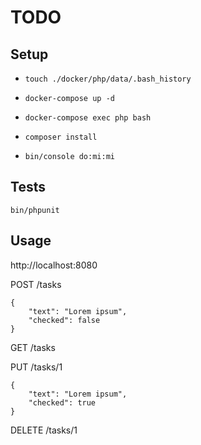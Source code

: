 # TODO

## Setup

- `touch ./docker/php/data/.bash_history`

- `docker-compose up -d`

- `docker-compose exec php bash`

- `composer install`

- `bin/console do:mi:mi`

## Tests

`bin/phpunit`

## Usage

http://localhost:8080

POST /tasks
```
{
    "text": "Lorem ipsum",
    "checked": false
}
```

GET /tasks

PUT /tasks/1
```
{
    "text": "Lorem ipsum",
    "checked": true
}
```

DELETE /tasks/1
